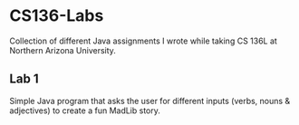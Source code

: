# CS136-Labs
Collection of different Java assignments I wrote while taking CS 136L at Northern Arizona University.

## Lab 1
Simple Java program that asks the user for different inputs (verbs, nouns & adjectives) to create a fun MadLib story.
